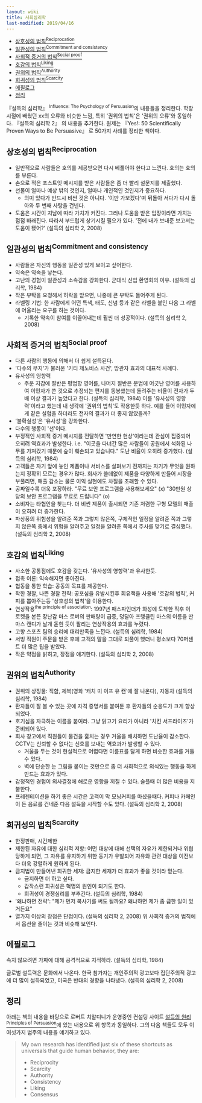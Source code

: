 ```yaml
---
layout: wiki 
title: 사회심리학
last-modified: 2019/04/16
---
```


<!-- TOC -->

- [상호성의 법칙<sup>Reciprocation</sup>](#상호성의-법칙reciprocation)
- [일관성의 법칙<sup>Commitment and consistency</sup>](#일관성의-법칙commitment-and-consistency)
- [사회적 증거의 법칙<sup>Social proof</sup>](#사회적-증거의-법칙social-proof)
- [호감의 법칙<sup>Liking</sup>](#호감의-법칙liking)
- [권위의 법칙<sup>Authority</sup>](#권위의-법칙authority)
- [희귀성의 법칙<sup>Scarcity</sup>](#희귀성의-법칙scarcity)
- [에필로그](#에필로그)
- [정리](#정리)

<!-- /TOC -->

『설득의 심리학』 <sup>Influence: The Psychology of Persuasion</sup>의 내용들을 정리한다. 학창 시절에 배웠던 xx의 오류와 비슷한 느낌, 특히 '권위의 법칙'은 '권위의 오류'와 동일하다. 『설득의 심리학 2』 의 내용을 추가한다. 원제는 『Yes!: 50 Scientifically Proven Ways to Be Persuasive』 로 50가지 사례를 정리한 책이다.

## 상호성의 법칙<sup>Reciprocation</sup>
- 일반적으로 사람들은 호의를 제공받으면 다시 베풀어야 한다고 느낀다. 호의는 호의를 부른다.
- 손으로 적은 포스트잇 메시지를 받은 사람들은 좀 더 빨리 설문지를 제출했다. 
- 선물이 얼마나 예상 밖의 것인지, 얼마나 개인적인 것인지가 중요하다. 
    - 의미 있다가 반드시 비싼 것은 아니다. '이만 가보겠다'며 뒤돌아 서다가 다시 돌아와 두 번째 사탕을 건넨다. 
- 도움은 시간이 지남에 따라 가치가 커진다. 그러나 도움을 받은 입장이라면 가치는 점점 바래진다. 따라서 부드럽게 상기시킬 필요가 있다. '전에 내가 보내준 보고서는 도움이 됐어?' (설득의 심리학 2, 2008)

## 일관성의 법칙<sup>Commitment and consistency</sup>
- 사람들은 자신의 행동을 일관성 있게 보이고 싶어한다.
- 약속은 약속을 낳는다.
- 고난의 경험이 일관성과 소속감을 강화한다. 군대식 신입 환영회의 이유. (설득의 심리학, 1984)
- 작은 부탁을 요청해서 허락을 받으면, 나중에 큰 부탁도 들어주게 된다.
- 라벨링 기법: 한 사람에게 어떤 특색, 태도, 신념 등과 같은 라벨을 붙인 다음 그 라벨에 어울리는 요구를 하는 것이다. 
    - 기록한 약속이 참여를 이끌어내는데 훨씬 더 성공적이다. (설득의 심리학 2, 2008)

## 사회적 증거의 법칙<sup>Social proof</sup>
- 다른 사람의 행동에 의해서 더 쉽게 설득된다.
- '다수의 무지'가 불러온 '키티 제노비스 사건', 방관자 효과의 대표적 사례다.
- 유사성의 영향력
    - 주운 지갑에 절반은 평범항 영어를, 나머지 절반은 문법에 어긋난 영어를 사용하여 이민자가 쓴 것으로 추정되는 편지를 동봉했는데 돌려주는 비율이 전자가 두 배 이상 결과가 높았다고 한다. (설득의 심리학, 1984) 이를 '유사성의 영향력'이라고 했는데 내 생각에 '권위의 법칙'도 작용한듯 하다. 예를 들어 이민자에게 같은 실험을 하더라도 전자의 결과가 더 좋지 않았을까?
- '불확실성'은 '유사성'을 강화한다.
- 다수의 행동이 '선'이다. 
- 부정적인 사회적 증거 메시지를 전달하면 '만연한 현상'이라는데 관심이 집중되어 오히려 역효과가 발생한다. i.e. "이곳을 다녀간 많은 사람들이 공원에서 석화된 나무를 가져갔기 때문에 숲이 훼손되고 있습니다." 도난 비율이 오히려 증가했다. (설득의 심리학, 1984)
- 고객들은 자기 앞에 놓인 제품이나 서비스를 살펴보기 전까지는 자기가 무엇을 원하는지 정확히 모르는 경우가 많다. 회사가 쓸데없이 제품을 다양하게 만들어 시장을 부풀리면, 매출 감소는 물론 이익 실현에도 차질을 초래할 수 있다. 
- 공짜일수록 더욱 포장하라. "무료 보안 프로그램을 사용해보세요" (x) "30만원 상당의 보안 프로그램을 무료로 드립니다" (o)
- 소비자는 타협안을 찾는다. 더 비싼 제품이 출시되면 기존 저렴한 구형 모델의 매출이 오히려 더 증가한다.
- 파상풍의 위험성을 알려준 쪽과 그렇지 않은쪽, 구체적인 일정을 알려준 쪽과 그렇지 않은쪽 중에서 위험을 알려주고 일정을 알려준 쪽에서 주사를 맞기로 결심했다.
(설득의 심리학 2, 2008)

## 호감의 법칙<sup>Liking</sup>
- 사소한 공통점에도 호감을 갖는다. '유사성의 영항력'과 유사한듯.
- 접촉 이론: 익숙해지면 좋아진다.
- 협동을 통한 학습: 공동의 목표를 제공한다.
- 착한 경찰, 나쁜 경찰 전략: 공포심을 유발시킨후 회유책을 사용해 '호감의 법칙', 커피를 뽑아주는등 '상호성의 법칙'을 이용한다.
- 연상작용<sup>the principle of association</sup>: 1997년 패스파인더가 화성에 도착한 직후 이 로켓을 본뜬 장난감 마스 로버의 판매량이 급증, 덩달아 프랭클린 마스의 이름을 딴 마스 캔디가 날개 돋힌 듯이 팔리는 연상작용의 효과를 누렸다.
- 고향 스포츠 팀의 승리에 대리만족을 느낀다. (설득의 심리학, 1984)
- 서빙 직원이 주문을 받은 후에 고객의 말을 그대로 되풀이 했더니 평소보다 70퍼센트 더 많은 팁을 받았다. 
- 작은 약점을 밝히고, 장점을 얘기한다. (설득의 심리학 2, 2008)

## 권위의 법칙<sup>Authority</sup>
- 권위의 상징물: 직함, 제복(영화 '캐치 미 이프 유 캔'에 잘 나온다), 자동차 (설득의 심리학, 1984)
- 환자들이 잘 볼 수 있는 곳에 자격 증명서를 붙여둔 후 환자들의 순응도가 크게 향상되었다. 
- 호기심을 자극하는 이름을 붙여라. 그냥 닭고기 요리가 아니라 '치킨 서프라이즈'가 준비되어 있다. 
- 회사 창고에서 직원들이 물건을 훔치는 경우 거울을 배치하면 도난율이 감소한다. CCTV는 신뢰할 수 없다는 신호를 보내는 역효과가 발생할 수 있다. 
    - 거울을 두는 것이 현실적으로 어렵다면 이름표를 달게 하면 비슷한 효과를 거둘 수 있다.
    - 벽에 단순한 눈 그림을 붙이는 것만으로 좀 더 사회적으로 의식있는 행동을 하게 만드는 효과가 있다.
- 감정적인 경험이 의사결정에 해로운 영향을 끼칠 수 있다. 슬플때 더 많은 비용을 지불한다. 
- 프레젠테이션을 하기 좋은 시간은 고객이 막 모닝커피를 마셨을때다. 커피나 카페인이 든 음료를 건네준 다음 설득을 시작할 수도 있다. (설득의 심리학 2, 2008)

## 희귀성의 법칙<sup>Scarcity</sup>
- 한정판매, 시간제한
- 제한된 자유에 대한 심리적 저항: 어떤 대상에 대해 선택의 자유가 제한되거나 위협당하게 되면, 그 자유를 유지하기 위한 동기가 유발되어 자유와 관련 대상을 이전보다 더욱 강렬하게 원하게 된다.
- 금지법이 만들어낸 희귀한 세재: 금지한 세재가 더 효과가 좋을 것이라 믿는다.
    - 금지하면 더 하고 싶다.
    - 갑작스런 희귀성은 혁명의 원인이 되기도 한다.
    - 희귀성이 경쟁심리를 부추긴다. (설득의 심리학, 1984)
- '왜냐하면 전략': "제가 먼저 복사기를 써도 될까요? 왜냐하면 제가 좀 급한 일이 있거든요"
- 열가지 이상의 장점은 단점이다. (설득의 심리학 2, 2008) 위 사회적 증거의 법칙에서 옵션을 줄이는 것과 비슷해 보인다.

## 에필로그
속지 않으려면 가짜에 대해 공격적으로 지적하라. (설득의 심리학, 1984)

글로벌 설득력은 문화에서 나온다. 한국 참가자는 개인주의적 광고보다 집단주의적 광고에 더 많이 설득되었고, 미국은 반대의 경향을 나타냈다. (설득의 심리학 2, 2008)

## 정리
아래는 책의 내용을 바탕으로 로버트 치알디니가 운영중인 컨설팅 사이트 [설득의 원리<sup>Principles of Persuasion</sup>](https://www.influenceatwork.com/principles-of-persuasion/)에 있는 내용으로 위 항목과 동일하다. 그의 다음 책들도 모두 이 여섯가지 범주의 내용을 얘기하고 있다.

> My own research has identified just six of these shortcuts as universals that guide human behavior, they are:
>
> - Reciprocity
> - Scarcity
> - Authority
> - Consistency
> - Liking
> - Consensus
